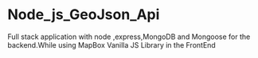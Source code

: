 # Node_js_GeoJson_Api
Full stack application with node ,express,MongoDB and Mongoose for the backend.While using MapBox Vanilla JS Library in the FrontEnd
